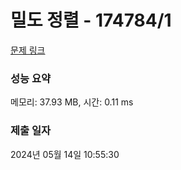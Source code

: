 # 밀도 정렬 - 174784/1 

[문제 링크](https://level.goorm.io/exam/174784/%EB%B0%80%EB%8F%84-%EC%A0%95%EB%A0%AC/quiz/1) 

### 성능 요약

메모리: 37.93 MB, 시간: 0.11 ms

### 제출 일자

2024년 05월 14일 10:55:30

